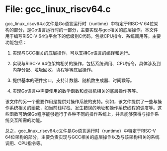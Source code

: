 # File: gcc_linux_riscv64.c

gcc_linux_riscv64.c文件是Go语言运行时（runtime）中特定于RISC-V 64位架构的部分，是Go语言运行时的一部分，主要实现与gcc相关的底层操作。本文件用于编写RISC-V 64位平台下的低级别C代码，包括CPU指令、系统调用等。主要功能包括：

1. 实现与GCC相关的底层操作，可以支持Go语言的编译和运行。

2. 实现与RISC-V 64位架构相关的操作，包括系统调用、CPU指令，具体涉及到内存分配、垃圾回收、协程等等底层操作。

3. 提供基本的硬件接口，支持计数器、随机数生成器、时间戳等。

4. 实现Go语言中需要使用的数学函数和虚拟机相关的底层操作等等。

该文件的另一个重要作用是提供对操作系统的支持。例如，该文件提供了一些与操作系统相关的函数，如当前线程栈、发生错误的地址和操作系统线程的调度等。这些函数可确保Go程序能够运行于各种不同的操作系统上，并且能够获得与操作系统交互所需的功能。

总之，gcc_linux_riscv64.c文件是Go语言运行时（runtime）中特定于RISC-V 64位架构的部分，主要负责实现与GCC相关的底层操作以及与该架构相关的系统调用、CPU指令等。

